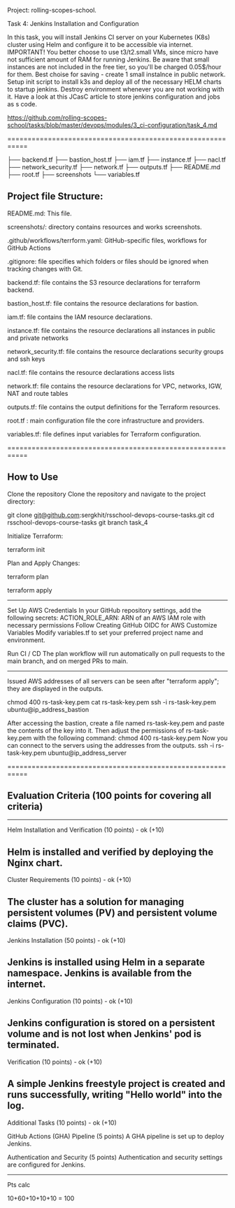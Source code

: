 Project: rolling-scopes-school. 

Task 4: Jenkins Installation and Configuration

In this task, you will install Jenkins CI server on your Kubernetes (K8s) cluster using Helm and configure it to be accessible via internet. IMPORTANT! You better choose to use t3/t2.small VMs, since micro have not sufficient amount of RAM for running Jenkins. Be aware that small instances are not included in the free tier, so you'll be charged 0.05$/hour for them. Best choise for saving - create 1 small instalnce in public network. Setup init script to install k3s and deploy all of the necessary HELM charts to startup jenkins. Destroy environment whenever you are not working with it. Have a look at this JCasC article to store jenkins configuration and jobs as s code.

https://github.com/rolling-scopes-school/tasks/blob/master/devops/modules/3_ci-configuration/task_4.md

===========================================================

├── backend.tf
├── bastion_host.tf
├── iam.tf
├── instance.tf
├── nacl.tf
├── network_security.tf
├── network.tf
├── outputs.tf
├── README.md
├── root.tf
├── screenshots
└── variables.tf


## Project file Structure: 

README.md:    This file.

screenshots/: directory contains resources and works screenshots.

.github/workflows/terrform.yaml: GitHub-specific files,  workflows for GitHub Actions

.gitignore:   file specifies which folders or files should be ignored when tracking changes with Git.

backend.tf:   file contains the S3 resource declarations for terraform backend.

bastion_host.tf: file contains the resource declarations for bastion.

iam.tf:      file contains the IAM resource declarations.

instance.tf: file contains the resource declarations all instances in public and private networks

network_security.tf: file contains the resource declarations security groups and ssh keys

nacl.tf: file contains the resource declarations access lists

network.tf: file contains the resource declarations for VPC, networks, IGW, NAT and route tables

outputs.tf:  file contains the output definitions for the Terraform resources.

root.tf : main configuration file the core infrastructure and providers.

variables.tf: file defines input variables for Terraform configuration.


===========================================================

## How to Use

Clone the repository Clone the repository and navigate to the project directory:

git clone git@github.com:sergkhit/rsschool-devops-course-tasks.git
cd rsschool-devops-course-tasks
git branch task_4

Initialize Terraform:

terraform init

Plan and Apply Changes:

terraform plan

terraform apply

-------------------------------

Set Up AWS Credentials In your GitHub repository settings, add the following secrets:
ACTION_ROLE_ARN: ARN of an AWS IAM role with necessary permissions Follow Creating GitHub OIDC for AWS
Customize Variables Modify variables.tf to set your preferred project name and environment. 

Run CI / CD The plan workflow will run automatically on pull requests to the main branch, and on merged PRs to main.

-------------------------------
Issued AWS addresses of all servers can be seen after "terraform apply"; they are displayed in the outputs.

chmod 400 rs-task-key.pem
cat rs-task-key.pem
ssh -i rs-task-key.pem ubuntu@ip_address_bastion

After accessing the bastion, create a file named rs-task-key.pem and paste the contents of the key into it. 
Then adjust the permissions of rs-task-key.pem with the following command: chmod 400 rs-task-key.pem 
Now you can connect to the servers using the addresses from the outputs.
ssh -i rs-task-key.pem ubuntu@ip_address_server

===========================================================

## Evaluation Criteria (100 points for covering all criteria)

------------------------------
Helm Installation and Verification (10 points) - ok (+10) 

Helm is installed and verified by deploying the Nginx chart.
------------------------------
Cluster Requirements (10 points) - ok (+10) 

The cluster has a solution for managing persistent volumes (PV) and persistent volume claims (PVC).
------------------------------
Jenkins Installation (50 points) - ok (+10) 

Jenkins is installed using Helm in a separate namespace.
Jenkins is available from the internet.
------------------------------
Jenkins Configuration (10 points) - ok (+10) 

Jenkins configuration is stored on a persistent volume and is not lost when Jenkins' pod is terminated.
------------------------------
Verification (10 points) - ok (+10) 

A simple Jenkins freestyle project is created and runs successfully, writing "Hello world" into the log.
------------------------------
Additional Tasks (10 points) - ok (+10) 

GitHub Actions (GHA) Pipeline (5 points) 
A GHA pipeline is set up to deploy Jenkins.

Authentication and Security (5 points) 
Authentication and security settings are configured for Jenkins.

-----------------------------
Pts calc
 
 10+60+10+10+10 = 100
